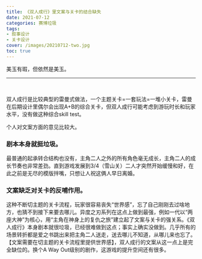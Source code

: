 ```yaml
---
title: 《双人成行》里文案与关卡的结合缺失
date: 2021-07-12
categories: 赛博垃圾
tags: 
- 叙事设计
- 关卡设计
cover: /images/20210712-two.jpg
toc: true
---
```


美玉有瑕，但依然是美玉。

<!--more-->

---

   <br/>

双人成行是比较典型的雷曼式做法，一个主题关卡=一套玩法=一堆小关卡，雷曼在后期设计里偶尔会出现A+B的综合关卡，但双人成行可能考虑到游玩时长和玩家水平，没有做这种综合skill test。

个人对文案方面的意见比较大。

### **剧本本身就挺垃圾。**

最普通的起承转合结构也没有，主角二人之外的所有角色毫无成长，主角二人的成长节奏也非常差劲。直到游戏发展到3/4（雪山关）二人才突然开始缓慢和好，在此之前是无尽的模版拌嘴，只想让人祝这俩人早日离婚。

### **文案缺乏对关卡的反哺作用。**

这种不断切主题的关卡流程，玩家很容易丧失“世界感”，忘了自己刚刚去过啥地方，也猜不到接下来要去哪儿。异度之刃系列在这点上做到最强，例如一代以“两座大神”为核心，用“主角在神身上的复仇之旅”建立起了文案与关卡的强关系。《双人成行》本身剧本就很垃圾，已经很难做到这点；事实上确实没做到。几乎所有的场景转折都是爱之书跳出来把主角二人送走，送去哪儿不知道，从哪儿来也忘了。【文案需要在切主题的关卡流程里提供世界感】，双人成行的文案从这一点上是完全缺位的。换个A Way Out级别的剧作，这游戏的提升空间还有很多。

  <br/>

